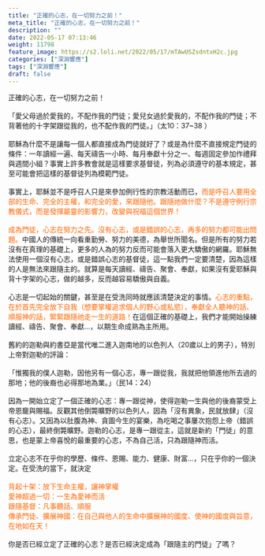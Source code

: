 ```yaml
---
title: "正確的心志，在一切努力之前！"
meta_title: "正確的心志，在一切努力之前！"
description: ""
date: 2022-05-17 07:13:46
weight: 11798
feature_image: https://s2.loli.net/2022/05/17/mTAwUSZsdntxH2c.jpg
categories: ["深淵響應"]
tags: ["深淵響應"]
draft: false
---
```


正確的心志，在一切努力之前！<br />
<br />
「愛父母過於愛我的，不配作我的門徒；愛兒女過於愛我的，不配作我的門徒；不背著他的十字架跟從我的，也不配作我的門徒。」（太10：37~38 ）<br />
<br />
耶穌為什麼不是讓每一個人都直接成為門徒就好了？或是為什麼不直接規定門徒的條件：一年讀經一遍、每天禱告一小時、每月奉獻十分之一、每週固定參加作禮拜與週間小組？事實上許多教會就是這樣要求基督徒，列為必須遵守的基本規定，甚至可能會把這樣的基督徒列為模範門徒。<br />
<br />
事實上，耶穌並不是呼召人只是來參加例行性的宗教活動而已，<span style="color: #ff6600;">而是呼召人要用全部的生命、完全的主權，和完全的愛，來跟隨他。跟隨祂做什麼？不是遵守例行宗教儀式，而是發揮屬靈的影響力，改變與祝福這個世界！</span><br />
<br />
<span style="color: #ff6600;">成為門徒，心志在努力之先。沒有心志，或是錯誤的心志，再多的努力都可能出問題。</span>中國人的傳統一向看重勤勞、努力的美德，為舉世所聞名。但是所有的努力若沒有在真理的基礎上，更多的人為的努力反而可能會落入更大驕傲的網羅。耶穌無法使用一個沒有心志，或是錯誤心志的基督徒，這一點我們一定要清楚，因為這樣的人是無法來跟隨主的。就算是每天讀經、禱告、聚會、奉獻，如果沒有愛耶穌與背十字架的心志，做的越多，反而越容易驕傲與自義。<br />
<br />
心志是一切起始的關鍵，甚至是在受洗同時就應該清楚決定的事情。<span style="color: #ff6600;">心志的重點，在於首先完全放下自我（想要掌權追求個人的野心或私慾），奉獻全人聽神的話、順服神的話，緊緊跟隨祂走一生的道路！</span>在這個正確的基礎上，我們才能開始操練讀經、禱告、聚會、奉獻…，以期生命成熟為主所用。<br />
<br />
舊約的迦勒與約書亞是當代唯二進入迦南地的以色列人（20歲以上的男子），特別上帝對迦勒的評論：<br />
<br />
「惟獨我的僕人迦勒，因他另有一個心志，專一跟從我，我就把他領進他所去過的那地；他的後裔也必得那地為業。」（民14：24）<br />
<br />
因為一開始立定了一個正確的心志：專一跟從神，使得迦勒一生與他的後裔蒙受上帝恩竉與賜福。反觀其他倒斃曠野的以色列人，因為「沒有異象，民就放肆」（沒有心志）。又因為以肚腹為神、貪圖今生的宴樂，為吃喝之事屢次抱怨上帝（錯誤的心志），最終倒斃曠野。迦勒的心志，是專一跟從主，這就是新約「門徒」的意思，也是蒙上帝喜悅的最重要的心志，不為自己活，只為跟隨神而活。<br />
<br />
立定心志不在乎你的學歷、條件、恩賜、能力、健康、財富…，只在乎你的一個決定。在受洗的當下，就決定<br />
<br />
<span style="color: #ff6600;">背起十架：放下生命主權，讓神掌權</span><br />
<span style="color: #ff6600;">愛神超過一切：一生為愛神而活</span><br />
<span style="color: #ff6600;">跟隨基督：凡事聽話、順服</span><br />
<span style="color: #ff6600;">傳承門徒、擴展神國：在自己與他人的生命中擴展神的國度、使神的國度與旨意，在地如在天！</span><br />
<br />
你是否已經立定了正確的心志？是否已經決定成為「跟隨主的門徒」了嗎？
        